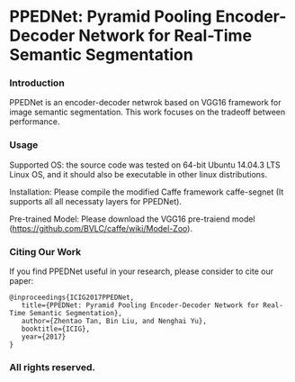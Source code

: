# PPEDNet: Pyramid Pooling Encoder-Decoder Network for Real-Time Semantic Segmentation

### Introduction
PPEDNet is an encoder-decoder netwrok based on VGG16 framework for image semantic segmentation. This work focuses on the tradeoff between
performance.

### Usage

Supported OS: 
the source code was tested on 64-bit Ubuntu 14.04.3 LTS Linux OS, and it should also be executable in other linux distributions.

Installation:
Please compile the modified Caffe framework caffe-segnet (It supports all all necessaty layers for PPEDNet).

Pre-trained Model:
Please download the VGG16 pre-traiend model (https://github.com/BVLC/caffe/wiki/Model-Zoo).

### Citing Our Work

If you find PPEDNet useful in your research, please consider to cite our paper:

    @inproceedings{ICIG2017PPEDNet,
       title={PPEDNet: Pyramid Pooling Encoder-Decoder Network for Real-Time Semantic Segmentation},
       author={Zhentao Tan, Bin Liu, and Nenghai Yu},
       booktitle={ICIG},
       year={2017}
    }
### All rights reserved.

